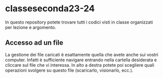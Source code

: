 # classeseconda23-24
In questo repository potete trovare tutti i codici visti in classe organizzati per lezione e argomento.

## Accesso ad un file
La gestione dei file caricati è esattamente quella che avete anche sui vostri computer. Infatti è sufficiente navigare entrando nella cartella desiderata e cliccare sul file che vi interessa. In alto a destra potete poi scegliere quali operazioni svolgere su questo file (scaricarlo, visionarlo, ecc.).
